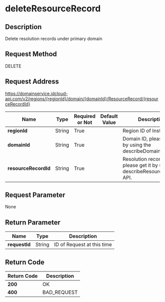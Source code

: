 # deleteResourceRecord


## Description
Delete resolution records under primary domain

## Request Method
DELETE

## Request Address
https://domainservice.jdcloud-api.com/v2/regions/{regionId}/domain/{domainId}/ResourceRecord/{resourceRecordId}

|Name|Type|Required or Not|Default Value|Description|
|---|---|---|---|---|
|**regionId**|String|True| |Region ID of Instances|
|**domainId**|String|True| |Domain ID, please get it by using the describeDomains API.|
|**resourceRecordId**|String|True| |Resolution record ID, please get it by using the describeResourceRecord API.|

## Request Parameter
None


## Return Parameter
|Name|Type|Description|
|---|---|---|
|**requestId**|String|ID of Request at this time|


## Return Code
|Return Code|Description|
|---|---|
|**200**|OK|
|**400**|BAD_REQUEST|
